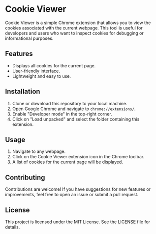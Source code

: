 # Cookie Viewer

Cookie Viewer is a simple Chrome extension that allows you to view the cookies associated with the current webpage. This tool is useful for developers and users who want to inspect cookies for debugging or informational purposes.

## Features

- Displays all cookies for the current page.
- User-friendly interface.
- Lightweight and easy to use.

## Installation

1. Clone or download this repository to your local machine.
2. Open Google Chrome and navigate to `chrome://extensions/`.
3. Enable "Developer mode" in the top-right corner.
4. Click on "Load unpacked" and select the folder containing this extension.

## Usage

1. Navigate to any webpage.
2. Click on the Cookie Viewer extension icon in the Chrome toolbar.
3. A list of cookies for the current page will be displayed.

## Contributing

Contributions are welcome! If you have suggestions for new features or improvements, feel free to open an issue or submit a pull request.

## License

This project is licensed under the MIT License. See the LICENSE file for details.
